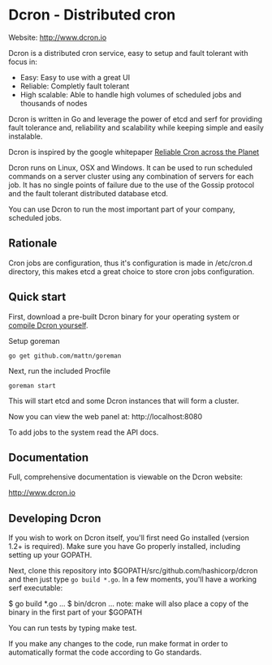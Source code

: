 # Dcron - Distributed cron

Website: http://www.dcron.io

Dcron is a distributed cron service, easy to setup and fault tolerant with focus in:

- Easy: Easy to use with a great UI
- Reliable: Completly fault tolerant
- High scalable: Able to handle high volumes of scheduled jobs and thousands of nodes

Dcron is written in Go and leverage the power of etcd and serf for providing fault tolerance and, reliability and scalability while keeping simple and easily instalable.

Dcron is inspired by the google whitepaper [Reliable Cron across the Planet](https://queue.acm.org/detail.cfm?id=2745840)

Dcron runs on Linux, OSX and Windows. It can be used to run scheduled commands on a server cluster using any combination of servers for each job. It has no single points of failure due to the use of the Gossip protocol and the fault tolerant distributed database etcd.

You can use Dcron to run the most important part of your company, scheduled jobs.

## Rationale

Cron jobs are configuration, thus it's configuration is made in /etc/cron.d directory, this makes etcd a great choice to store cron jobs configuration.

## Quick start

First, download a pre-built Dcron binary for your operating system or [compile Dcron yourself](#developing-dcron).

Setup goreman

`go get github.com/mattn/goreman`

Next, run the included Procfile

`goreman start`

This will start etcd and some Dcron instances that will form a cluster.

Now you can view the web panel at: http://localhost:8080

To add jobs to the system read the API docs.

## Documentation

Full, comprehensive documentation is viewable on the Dcron website:

http://www.dcron.io

## Developing Dcron

If you wish to work on Dcron itself, you'll first need Go installed (version 1.2+ is required). Make sure you have Go properly installed, including setting up your GOPATH.

Next, clone this repository into $GOPATH/src/github.com/hashicorp/dcron and then just type `go build *.go`. In a few moments, you'll have a working serf executable:

$ go build *.go
...
$ bin/dcron
...
note: make will also place a copy of the binary in the first part of your $GOPATH

You can run tests by typing make test.

If you make any changes to the code, run make format in order to automatically format the code according to Go standards.
